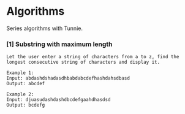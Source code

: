 # Algorithms
Series algorithms with Tunnie.

### [1] Substring with maximum length
```
Let the user enter a string of characters from a to z, find the longest consecutive string of characters and display it.

Example 1:
Input: abdashdshadasdhbabdabcdefhashdahsdbasd
Output: abcdef

Example 2:
Input: djuasudashdashdbcdefgaahdhasdsd
Output: bcdefg
```
